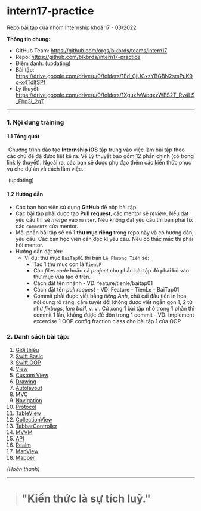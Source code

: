 # intern17-practice
Repo bài tập của nhóm Internship khoá 17 - 03/2022

**Thông tin chung:**

- GitHub Team: <https://github.com/orgs/blkbrds/teams/intern17>
- Repo: <https://github.com/blkbrds/intern17-practice>
- Điểm danh: (updating)
- Bài tập: <https://drive.google.com/drive/u/0/folders/1Ed_CjUCxzYBGBN2smPuK9o-x4TdlfSPf>
- Lý thuyết: <https://drive.google.com/drive/u/0/folders/1XguxfvWpqxzWES2T_Rv4LS_Fhp3i_2qT>

---

### 1. Nội dung training

#### 1.1 Tổng quát

​ Chương trình đào tạo **Internship iOS** tập trung vào việc làm bài tập theo các chủ đề đã được liệt kê ra. Về Lý thuyết bao gồm 12 phần chính (có trong link lý thuyết). Ngoài ra, các bạn sẽ được phụ đạo thêm các kiến thức phục vụ cho dự án và cách làm việc.

​ (updating)

#### 1.2 Hướng dẫn

* Các bạn học viên sử dụng **GitHub** để nộp bài tập.
* Các bài tập phải được tạo **Pull request**, các mentor sẽ *review*. Nếu đạt yêu cầu thì sẽ *merge* vào `master`. Nếu không đạt yêu cầu thì bạn phải fix các `comments` của mentor.
* Mỗi phần bài tập sẽ có **1 thư mục riêng** trong repo này và có hướng dẫn, yêu cầu. Các bạn học viên cần đọc kĩ yêu cầu. Nếu có thắc mắc thì phải hỏi mentor.
* Hướng dẫn đặt tên:
  * Ví dụ: thư mục `BaiTap01` thì bạn `Lê Phương Tiến` sẽ:
    * Tạo 1 thư mục con là `TienLP`
    * Các *files code* hoặc cả *project* cho phần bài tập đó phải bỏ vào thư mục vừa tạo ở trên.
    * Cách đặt tên nhánh - VD: feature/tienle/baitap01
    * Cách đặt tên *pull request* - VD: Feature - TienLe - BaiTap01
    * Commit phải được viết bằng *tiếng Anh*, chữ cái đầu tiên in hoa, nội dung rõ ràng, cấm tuyệt đối không được viết ngắn gọn 1, 2 từ như *fixbugs*, *lam bai1*, v..v.. Cứ xong 1 bài tập nhỏ trong 1 phần thì commit 1 lần, không được để dồn trong 1 commit - VD: Implement excercise 1 OOP config fraction class  cho bài tập 1 của OOP

### 2. Danh sách bài tập:

1. [Giới thiệu](https://docs.google.com/presentation/d/1tp8yYFj0S4wgROcc_YIy2wEtGILFZwkM/edit?usp=sharing&ouid=103088569102912198819&rtpof=true&sd=true)
2. [Swift Basic](https://docs.google.com/presentation/d/1jnb5m4TH2uZbnWbV1KIRD6L_zkubP4xz/edit?usp=sharing&ouid=103088569102912198819&rtpof=true&sd=true)
3. [Swift OOP](https://docs.google.com/presentation/d/1dLOdT4SvO48CmejBwR2wh5ZGe0xV88_B/edit?usp=sharing&ouid=103088569102912198819&rtpof=true&sd=true)
4. [View](https://docs.google.com/presentation/d/1WRVycSX4yxKeT3qp_G987hqISQlqKLgb/edit?usp=sharing&ouid=103088569102912198819&rtpof=true&sd=true)
5. [Custom View](https://docs.google.com/presentation/d/1LJu_3P9CDTO9W5cYxnhAUA1snHRoMy_y/edit?usp=sharing&ouid=103088569102912198819&rtpof=true&sd=true)
6. [Drawing](https://docs.google.com/presentation/d/1jAMnwimCK-etgzImnsQ10pYb2Vi7MHr_/edit?usp=sharing&ouid=103088569102912198819&rtpof=true&sd=true)
7. [Autolayout](https://docs.google.com/presentation/d/1xOCXewhRop7QeaYKHUEEEZ8vq1JuncGB/edit?usp=sharing&ouid=103088569102912198819&rtpof=true&sd=true)
8. [MVC](https://docs.google.com/presentation/d/15iPOZSmbZ7lGbb2SS2Cd11q3tVTgxXTK/edit?usp=sharing&ouid=103088569102912198819&rtpof=true&sd=true)
9. [Navigation](https://docs.google.com/presentation/d/1FwrSX1bgWKKdYBa22mS1uKhqdliYaHce/edit?usp=sharing&ouid=103088569102912198819&rtpof=true&sd=true)
10. [Protocol](https://docs.google.com/presentation/d/1181z_YITsFhFV54fL7nvpq48Bf9BLWlN/edit?usp=sharing&ouid=103088569102912198819&rtpof=true&sd=true)
11. [TableView](https://docs.google.com/presentation/d/1VCTLAkBIw_L-M5fKkp44Emj0Hoy9_ozs/edit?usp=sharing&ouid=103088569102912198819&rtpof=true&sd=true)
12. [CollectionView](https://docs.google.com/presentation/d/1gpBAg69pGu4lMt3Oa3QEfERS3NWOXsuz/edit?usp=sharing&ouid=103088569102912198819&rtpof=true&sd=true)
13. [TabbarController](https://docs.google.com/presentation/d/1OCiSys2jVID6qOojstY8oyFscEa4h6fh/edit?usp=sharing&ouid=103088569102912198819&rtpof=true&sd=true)
14. [MVVM](https://docs.google.com/presentation/d/1OCiSys2jVID6qOojstY8oyFscEa4h6fh/edit?usp=sharing&ouid=103088569102912198819&rtpof=true&sd=true)
15. [API](https://docs.google.com/presentation/d/1Oxyq1j5s44x2liGnS-qVjhdstGhE6IRk/edit?usp=sharing&ouid=103088569102912198819&rtpof=true&sd=true)
16. [Realm](https://docs.google.com/presentation/d/1WBGPCpBi9EUvxjcK2K_wJWQhXavzrKR3/edit?usp=sharing&ouid=103088569102912198819&rtpof=true&sd=true)
17. [MapView](https://docs.google.com/presentation/d/1iEjHj4VvRShN-SulPCrPtcEamDY6hA6s/edit?usp=sharing&ouid=103088569102912198819&rtpof=true&sd=true)
18. [Mapper](https://docs.google.com/presentation/d/18J4frkTwgBFTXPJfZ50EzjxSyc4Hsm5S/edit?usp=sharing&ouid=103088569102912198819&rtpof=true&sd=true)

*(Hoàn thành)*

---

> # "Kiến thức là sự tích luỹ."
